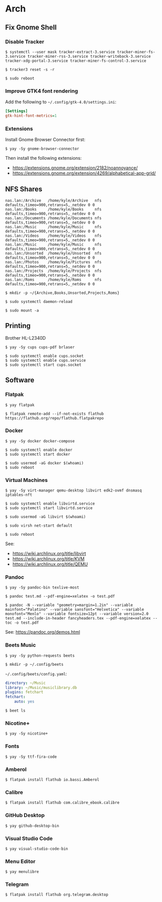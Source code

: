 # Arch

## Fix Gnome Shell

### Disable Tracker

```console
$ systemctl --user mask tracker-extract-3.service tracker-miner-fs-3.service tracker-miner-rss-3.service tracker-writeback-3.service tracker-xdg-portal-3.service tracker-miner-fs-control-3.service
```

```console
$ tracker3 reset -s -r
```

```console
$ sudo reboot
```

### Improve GTK4 font rendering

Add the following to `~/.config/gtk-4.0/settings.ini`:

```ini
[Settings]
gtk-hint-font-metrics=1
```

### Extensions

Install Gnome Browser Connector first:

```console
$ yay -Sy gnome-browser-connector
```

Then install the following extensions:

* https://extensions.gnome.org/extension/2182/noannoyance/
* https://extensions.gnome.org/extension/4269/alphabetical-app-grid/

## NFS Shares

```text
nas.lan:/Archive   /home/kyle/Archive   nfs defaults,timeo=900,retrans=5,_netdev 0 0
nas.lan:/Books     /home/kyle/Books     nfs defaults,timeo=900,retrans=5,_netdev 0 0
nas.lan:/Documents /home/kyle/Documents nfs defaults,timeo=900,retrans=5,_netdev 0 0
nas.lan:/Music     /home/kyle/Music     nfs defaults,timeo=900,retrans=5,_netdev 0 0
nas.lan:/Videos    /home/kyle/Videos    nfs defaults,timeo=900,retrans=5,_netdev 0 0
nas.lan:/Music     /home/kyle/Music     nfs defaults,timeo=900,retrans=5,_netdev 0 0
nas.lan:/Unsorted  /home/kyle/Unsorted  nfs defaults,timeo=900,retrans=5,_netdev 0 0
nas.lan:/Photos    /home/kyle/Pictures  nfs defaults,timeo=900,retrans=5,_netdev 0 0
nas.lan:/Projects  /home/kyle/Projects  nfs defaults,timeo=900,retrans=5,_netdev 0 0
nas.lan:/Roms      /home/kyle/Roms      nfs defaults,timeo=900,retrans=5,_netdev 0 0
```

```console
$ mkdir -p ~/{Archive,Books,Unsorted,Projects,Roms}
```

```console
$ sudo systemctl daemon-reload
```

```console
$ sudo mount -a
```

## Printing

Brother HL-L2340D

```console
$ yay -Sy cups cups-pdf brlaser
```

```console
$ sudo systemctl enable cups.socket
$ sudo systemctl enable cups.service
$ sudo systemctl start cups.socket
```

## Software

### Flatpak

```console
$ yay flatpak
```

```console
$ flatpak remote-add --if-not-exists flathub https://flathub.org/repo/flathub.flatpakrepo
```

### Docker

```console
$ yay -Sy docker docker-compose
```

```console
$ sudo systemctl enable docker
$ sudo systemctl start docker
```

```console
$ sudo usermod -aG docker $(whoami)
$ sudo reboot
```

### Virtual Machines

```console
$ yay -Sy virt-manager qemu-desktop libvirt edk2-ovmf dnsmasq iptables-nft
```

```console
$ sudo systemctl enable libvirtd.service
$ sudo systemctl start libvirtd.service
```

```console
$ sudo usermod -aG libvirt $(whoami)
```

```console
$ sudo virsh net-start default
```

```console
$ sudo reboot
```

See:

* https://wiki.archlinux.org/title/libvirt
* https://wiki.archlinux.org/title/KVM
* https://wiki.archlinux.org/title/QEMU

### Pandoc

```console
$ yay -Sy pandoc-bin texlive-most
```

```console
$ pandoc test.md --pdf-engine=xelatex -o test.pdf
```

```console
$ pandoc -N --variable "geometry=margin=1.2in" --variable mainfont="Palatino" --variable sansfont="Helvetica" --variable monofont="Menlo" --variable fontsize=12pt --variable version=2.0 test.md --include-in-header fancyheaders.tex --pdf-engine=xelatex --toc -o test.pdf
```

See: https://pandoc.org/demos.html

### Beets Music

```console
$ yay -Sy python-requests beets
```

```console
$ mkdir -p ~/.config/beets
```

`~/.config/beets/config.yaml`:

```yaml
directory: ~/Music
library: ~/Music/musiclibrary.db
plugins: fetchart
fetchart:
    auto: yes
```

```console
$ beet ls
```

### Nicotine+

```console
$ yay -Sy nicotine+
```

### Fonts

```console
$ yay -Sy ttf-fira-code
```

### Amberol

```console
$ flatpak install flathub io.bassi.Amberol
```

### Calibre

```console
$ flatpak install flathub com.calibre_ebook.calibre
```

### GitHub Desktop

```console
$ yay github-desktop-bin
```

### Visual Studio Code

```console
$ yay visual-studio-code-bin
```

### Menu Editor

```console
$ yay menulibre
```

### Telegram

```console
$ flatpak install flathub org.telegram.desktop
```

